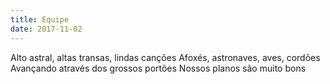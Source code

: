 ```yaml
---
title: Equipe
date: 2017-11-02
---
```


Alto astral, altas transas, lindas canções
Afoxés, astronaves, aves, cordões
Avançando através dos grossos portões
Nossos planos são muito bons

